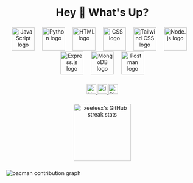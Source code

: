 <h1 align="center">Hey 👋 What's Up?</h1>

###

<div align="center">
  <img src="https://skillicons.dev/icons?i=js" height="60" alt="JavaScript logo" />
  <img width="12" />
  <img src="https://skillicons.dev/icons?i=py" height="60" alt="Python logo" />
  <img width="12" />
  <img src="https://skillicons.dev/icons?i=html" height="60" alt="HTML logo" />
  <img width="12" />
  <img src="https://skillicons.dev/icons?i=css" height="60" alt="CSS logo" />
  <img width="12" />
  <img src="https://skillicons.dev/icons?i=tailwind" height="60" alt="Tailwind CSS logo" />
  <img width="12" />
  <img src="https://skillicons.dev/icons?i=nodejs" height="60" alt="Node.js logo" />
  <img width="12" />
  <img src="https://skillicons.dev/icons?i=express" height="60" alt="Express.js logo" />
  <img width="12" />
  <img src="https://skillicons.dev/icons?i=mongodb" height="60" alt="MongoDB logo" />
  <img width="12" />
  <img src="https://skillicons.dev/icons?i=postman" height="60" alt="Postman logo" />
</div>

###

<div align="center">
  <a href="https://www.linkedin.com" target="_blank">
    <img src="https://img.shields.io/static/v1?message=LinkedIn&logo=linkedin&label=&color=0077B5&logoColor=white&labelColor=&style=for-the-badge" height="25" alt="LinkedIn" />
  </a>
  <a href="https://www.instagram.com/xeeteex/" target="_blank">
    <img src="https://img.shields.io/static/v1?message=Instagram&logo=instagram&label=&color=E4405F&logoColor=white&labelColor=&style=for-the-badge" height="25" alt="Instagram" />
  </a>
  <a href="https://discord.com/users/597346106254295041" target="_blank">
    <img src="https://img.shields.io/static/v1?message=Discord&logo=discord&label=&color=7289DA&logoColor=white&labelColor=&style=for-the-badge" height="25" alt="Discord" />
  </a>
  </div>

###

<div align="center">
  <img src="https://streak-stats.demolab.com?user=xeeteex&locale=en&mode=daily&theme=dracula&hide_border=false&border_radius=5" height="150" alt="xeeteex's GitHub streak stats" />
</div>

###

<picture>
  <source media="(prefers-color-scheme: dark)" srcset="https://raw.githubusercontent.com/xeeteex/xeeteex/output/pacman-contribution-graph-dark.svg">
  <source media="(prefers-color-scheme: light)" srcset="https://raw.githubusercontent.com/xeeteex/xeeteex/output/pacman-contribution-graph.svg">
  <img alt="pacman contribution graph" src="https://raw.githubusercontent.com/xeeteex/xeeteex/output/pacman-contribution-graph.svg">
</picture>
